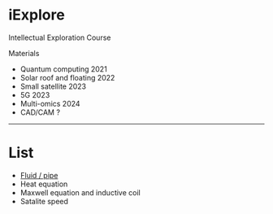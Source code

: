 # iExplore
Intellectual Exploration Course

Materials
* Quantum computing 2021
* Solar roof and floating 2022
* Small satellite 2023
* 5G 2023
* Multi-omics 2024
* CAD/CAM ?

---

# List

* [Fluid / pipe](https://colab.research.google.com/drive/1rpkMxT3q8qKCjOy8sd6K1i3ttyqg278m?usp=drive_link)
* Heat equation
* Maxwell equation and inductive coil
* Satalite speed
